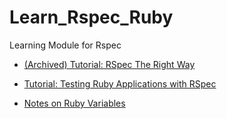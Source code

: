# Learn_Rspec_Ruby
Learning Module for Rspec
 - [(Archived) Tutorial: RSpec The Right Way](Archive/RSpec_The_Right_Way.md)
 - [Tutorial: Testing Ruby Applications with RSpec](Testing_Ruby_Applications_With_RSpec.md)

 - [Notes on Ruby Variables](Notes_on_Ruby_Variables.md)
